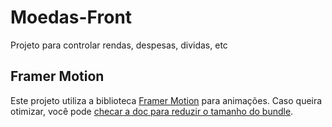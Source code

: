 # Moedas-Front

Projeto para controlar rendas, despesas, dividas, etc

## Framer Motion

Este projeto utiliza a biblioteca [Framer Motion](https://www.framer.com/motion/) para animações.
Caso queira otimizar, você pode [checar a doc para reduzir o tamanho do bundle](https://www.framer.com/motion/guide-reduce-bundle-size/).